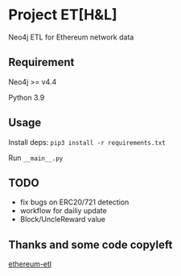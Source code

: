 # Project ET[H&L]

Neo4j ETL for Ethereum network data

## Requirement

Neo4j >= v4.4

Python 3.9

## Usage

Install deps: `pip3 install -r requirements.txt`

Run `__main__.py`

## TODO

- fix bugs on ERC20/721 detection
- workflow for dailiy update
- Block/UncleReward value

## Thanks and some code copyleft

[ethereum-etl](https://github.com/blockchain-etl/ethereum-etl)
